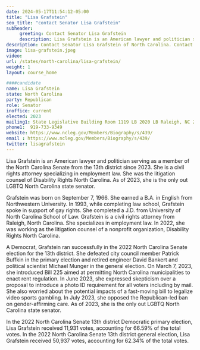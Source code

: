 ```yaml
---
date: 2024-05-17T11:54:12-05:00
title: "Lisa Grafstein"
seo_title: "contact Senator Lisa Grafstein"
subheader:
     greeting: Contact Senator Lisa Grafstein
     description: Lisa Grafstein is an American lawyer and politician serving as a member of the North Carolina Senate from the 13th district since 2023.
description: Contact Senator Lisa Grafstein of North Carolina. Contact information for Lisa Grafstein includes email address, phone number, and mailing address.
image: lisa-grafstein.jpeg
video:
url: /states/north-carolina/lisa-grafstein/
weight: 1
layout: course_home

####candidate
name: Lisa Grafstein
state: North Carolina
party: Republican
role: Senator
inoffice: current
elected: 2023
mailing1: State Legislative Building Room 1119 LB 2020 LB Raleigh, NC 27603-2808
phone1:  919-733-9349
website: https://www.ncleg.gov/Members/Biography/s/439/
email : https://www.ncleg.gov/Members/Biography/s/439/
twitter: lisagrafstein
---
```

Lisa Grafstein is an American lawyer and politician serving as a member of the North Carolina Senate from the 13th district since 2023. She is a civil rights attorney specializing in employment law. She was the litigation counsel of Disability Rights North Carolina. As of 2023, she is the only out LGBTQ North Carolina state senator.

Grafstein was born on September 7, 1966. She earned a B.A. in English from Northwestern University. In 1993, while completing law school, Grafstein spoke in support of gay rights. She completed a J.D. from University of North Carolina School of Law. Grafstein is a civil rights attorney from Raleigh, North Carolina. She specializes in employment law. In 2022, she was working as the litigation counsel of a nonprofit organization, Disability Rights North Carolina.

A Democrat, Grafstein ran successfully in the 2022 North Carolina Senate election for the 13th district. She defeated city council member Patrick Buffkin in the primary election and retired engineer David Bankert and political scientist Michael Munger in the general election. On March 7, 2023, she introduced Bill 225 aimed at permitting North Carolina municipalities to enact rent regulation. In June 2023, she expressed skepticism over a proposal to introduce a photo ID requirement for all voters including by mail. She also worried about the potential impacts of a fast-moving bill to legalize video sports gambling. In July 2023, she opposed the Republican-led ban on gender-affirming care. As of 2023, she is the only out LGBTQ North Carolina state senator.

In the 2022 North Carolina Senate 13th district Democratic primary election, Lisa Grafstein received 11,931 votes, accounting for 66.59% of the total votes. In the 2022 North Carolina Senate 13th district general election, Lisa Grafstein received 50,937 votes, accounting for 62.34% of the total votes.

